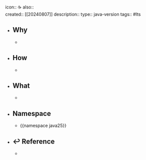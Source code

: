 icon:: ☕
also::  
created:: [[20240807]]
description::
type:: java-version
tags:: #lts

- ## Why
  -
- ## How
  -
- ## What
  -
- ## Namespace
  - {{namespace java25}}
- ## ↩ Reference
  -